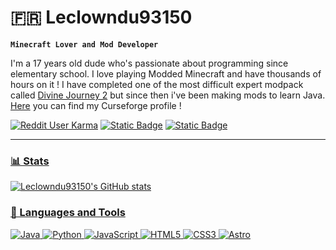 # 🇫🇷 Leclowndu93150

**`Minecraft Lover and Mod Developer`**

I'm a 17 years old dude who's passionate about programming since elementary school. I love playing Modded Minecraft and have thousands of hours on it !
I have completed one of the most difficult expert modpack called [Divine Journey 2](https://www.curseforge.com/minecraft/modpacks/divine-journey-2) but since then i've been making mods to learn Java. [Here](https://www.curseforge.com/members/project8gbderam/projects) you can find my Curseforge profile !

   <p align="left">
      <a href="https://www.reddit.com/user/Leclowndu9315/">
         <img alt="Reddit User Karma" src="https://img.shields.io/reddit/user-karma/combined/Leclowndu9315?style=for-the-badge&logo=reddit&logoColor=%23FFFFFF&labelColor=%23FF4500&color=%23FF6E2D&link=https%3A%2F%2Fwww.reddit.com%2Fuser%2FLeclowndu9315%2F"></a>
       <a href="https://discord.gg/m4EHeRjfZ9">
        <img alt="Static Badge" src="https://img.shields.io/badge/-%40Leclowndu93150-orange?style=for-the-badge&logo=discord&color=%2323272A"></a>
      <a href="https://www.curseforge.com/members/project8gbderam/projects">
         <img alt="Static Badge" src="https://img.shields.io/badge/380k-logo?style=for-the-badge&logo=curseforge&label=Curseforge&labelColor=%20%23000000&color=%20%231e2024">
   </p>

---


### 📊 Stats

![Leclowndu93150's GitHub stats](https://github-readme-stats.vercel.app/api?username=Leclowndu93150&show_icons=true&theme=gruvbox)


<!-- ![GitHub Streak](https://streak-stats.demolab.com?user=Leclowndu93150restKnight&theme=gruvbox&border_radius=4.5) -->

### 🧰 Languages and Tools
![Java](https://ziadoua.github.io/m3-Markdown-Badges/badges/Java/java2.svg)
![Python](https://ziadoua.github.io/m3-Markdown-Badges/badges/Python/python3.svg)
![JavaScript](https://ziadoua.github.io/m3-Markdown-Badges/badges/Javascript/javascript3.svg)
![HTML5](https://ziadoua.github.io/m3-Markdown-Badges/badges/HTML/html2.svg)
![CSS3](https://ziadoua.github.io/m3-Markdown-Badges/badges/CSS/css2.svg)
![Astro](https://ziadoua.github.io/m3-Markdown-Badges/badges/Astro/astro2.svg)
